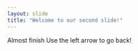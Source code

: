 ```yaml
---
layout: slide
title: "Welcome to our second slide!"
---
```

Almost finish
Use the left arrow to go back!
